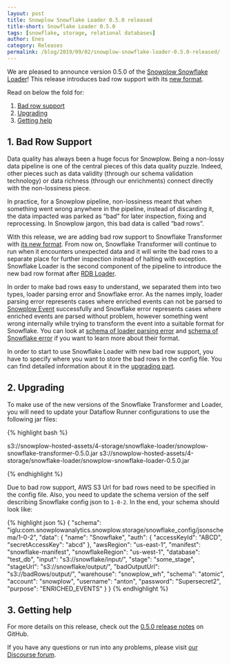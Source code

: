 ```yaml
---
layout: post
title: Snowplow Snowflake Loader 0.5.0 released
title-short: Snowflake Loader 0.5.0
tags: [snowflake, storage, relational databases]
author: Enes
category: Releases
permalink: /blog/2019/09/02/snowplow-snowflake-loader-0.5.0-released/
---
```


We are pleased to announce version 0.5.0 of the [Snowplow Snowflake Loader][snowflake-loader-repo]! This release introduces bad row support with its [new format][new-bad-row-format-rfc].

Read on below the fold for:

1. [Bad row support](#bad-row)
2. [Upgrading](#upgrading)
3. [Getting help](#help)

<!--more-->

<h2 id="bad-row">1. Bad Row Support</h2>

Data quality has always been a huge focus for Snowplow. Being a non-lossy data pipeline is one of the central pieces of this data quality puzzle. Indeed, other pieces such as data validity (through our schema validation technology) or data richness (through our enrichments) connect directly with the non-lossiness piece.

In practice, for a Snowplow pipeline, non-lossiness meant that when something went wrong anywhere in the pipeline, instead of discarding it, the data impacted was parked as “bad” for later inspection, fixing and reprocessing. In Snowplow jargon, this bad data is called “bad rows”.

With this release, we are adding bad row support to Snowflake Transformer with [its new format][new-bad-row-format-rfc]. From now on, Snowflake Transformer will continue to run when it encounters unexpected data and it will write the bad rows to a separate place for further inspection instead of halting with exception. Snowflake Loader is the second component of the pipeline to introduce the new bad row format after [RDB Loader][rdb-loader-31].

In order to make bad rows easy to understand, we separated them into two types, loader parsing error and Snowflake error. As the names imply, loader parsing error represents cases where enriched events can not be parsed to [Snowplow Event][event-model] successfully and Snowflake error represents cases where enriched events are parsed without problem, however something went wrong internally while trying to transform the event into a suitable format for Snowflake. You can look at [schema of loader parsing error][loader-parsing-error-schema] and [schema of Snowflake error][snowflake-error-schema] if you want to learn more about their format.

In order to start to use Snowflake Loader with new bad row support, you have to specify where you want to store the bad rows in the config file. You can find detailed information about it in the [upgrading part](#upgrading).

<h2 id="upgrading">2. Upgrading</h2>

To make use of the new versions of the Snowflake Transformer and Loader, you will need to update your Dataflow Runner configurations to use the following jar files:

{% highlight bash %}

s3://snowplow-hosted-assets/4-storage/snowflake-loader/snowplow-snowflake-transformer-0.5.0.jar
s3://snowplow-hosted-assets/4-storage/snowflake-loader/snowplow-snowflake-loader-0.5.0.jar

{% endhighlight %}

Due to bad row support, AWS S3 Url for bad rows need to be specified in the config file. Also, you need to update the schema version of the self describing Snowflake config json to `1-0-2`. In the end, your schema should look like: 

{% highlight json %}
{
  "schema": "iglu:com.snowplowanalytics.snowplow.storage/snowflake_config/jsonschema/1-0-2",
  "data": {
    "name": "Snowflake",
    "auth": {
      "accessKeyId": "ABCD",
      "secretAccessKey": "abcd"
    },
    "awsRegion": "us-east-1",
    "manifest": "snowflake-manifest",
    "snowflakeRegion": "us-west-1",
    "database": "test_db",
    "input": "s3://snowflake/input/",
    "stage": "some_stage",
    "stageUrl": "s3://snowflake/output/",
    "badOutputUrl": "s3://badRows/output/",
    "warehouse": "snowplow_wh",
    "schema": "atomic",
    "account": "snowplow",
    "username": "anton",
    "password": "Supersecret2",
    "purpose": "ENRICHED_EVENTS"
  }
}
{% endhighlight %}

<h2 id="help">3. Getting help</h2>

For more details on this release, check out the [0.5.0 release notes][release-notes] on GitHub.

If you have any questions or run into any problems, please visit [our Discourse forum][discourse].

[snowflake-loader-repo]: https://github.com/snowplow-incubator/snowplow-snowflake-loader
[new-bad-row-format-rfc]: https://discourse.snowplowanalytics.com/t/a-new-bad-row-format/2558
[release-notes]: https://github.com/snowplow/snowplow-snowflake-loader/releases/tag/0.5.0
[kryo]: https://github.com/EsotericSoftware/kryo
[discourse]: http://discourse.snowplowanalytics.com/
[event-model]: https://github.com/snowplow/snowplow/wiki/canonical-event-model
[loader-parsing-error-schema]: https://github.com/snowplow/iglu-central/schemas/com.snowplowanalytics.snowplow.badrows/loader_parsing_error/jsonschema/1-0-0
[snowflake-error-schema]: https://github.com/snowplow/iglu-central/schemas/com.snowplowanalytics.snowplow.badrows/snowflake_error/jsonschema/1-0-0
[rdb-loader-31]: https://snowplowanalytics.com/blog/2019/08/27/snowplow-rdb-loader-r31-released-with-new-bad-rows/